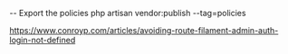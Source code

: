 -- Export the policies
php artisan vendor:publish --tag=policies

https://www.conroyp.com/articles/avoiding-route-filament-admin-auth-login-not-defined